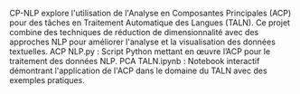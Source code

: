 CP-NLP explore l'utilisation de l'Analyse en Composantes Principales (ACP) pour des tâches en Traitement Automatique des Langues (TALN). Ce projet combine des techniques de réduction de dimensionnalité avec des approches NLP pour améliorer l'analyse et la visualisation des données textuelles.
ACP NLP.py : Script Python mettant en œuvre l’ACP pour le traitement des données NLP.
PCA TALN.ipynb : Notebook interactif démontrant l'application de l'ACP dans le domaine du TALN avec des exemples pratiques.
